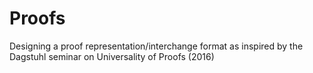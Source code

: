 # Proofs
Designing a proof representation/interchange format as inspired by the Dagstuhl seminar on Universality of Proofs (2016)
